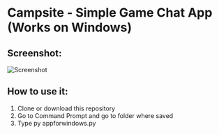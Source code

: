 # Campsite - Simple Game Chat App (Works on Windows)
## Screenshot:
![Screenshot](https://user-images.githubusercontent.com/68425397/162432394-32787426-869d-4f2a-80e3-ae337885b9b8.jpeg)
## How to use it:
1) Clone or download this repository
2) Go to Command Prompt and go to folder where saved
3) Type py appforwindows.py